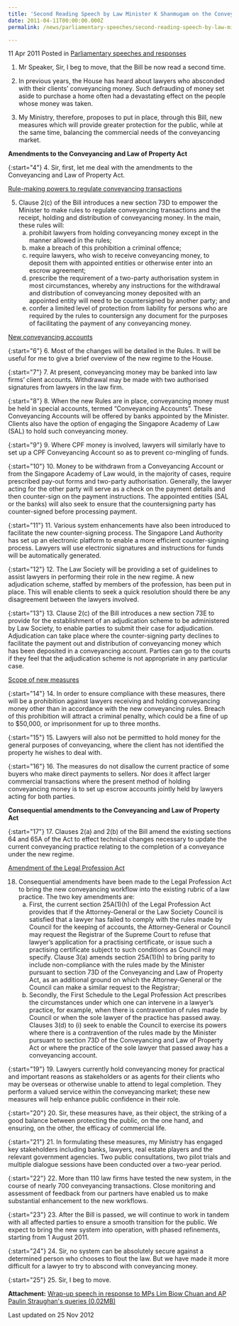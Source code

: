 ```yaml
---
title: 'Second Reading Speech by Law Minister K Shanmugam on the Conveyancing (Miscellaneous Amendments) Bill'
date: 2011-04-11T00:00:00.000Z
permalink: /news/parliamentary-speeches/second-reading-speech-by-law-minister-k-shanmugam-on-the-conveyancing-miscellaneous-amendments

---
```



11 Apr 2011 Posted in [Parliamentary speeches and responses](/news/parliamentary-speeches) 


1. Mr Speaker, Sir, I beg to move, that the Bill be now read a second time.


2. In previous years, the House has heard about lawyers who absconded with their clients’ conveyancing money. Such defrauding of money set aside to purchase a home often had a devastating effect on the people whose money was taken.

3. My Ministry, therefore, proposes to put in place, through this Bill, new measures which will provide greater protection for the public, while at the same time, balancing the commercial needs of the conveyancing market. 

**Amendments to the Conveyancing and Law of Property Act**

{:start="4"}
4. Sir, first, let me deal with the amendments to the Conveyancing and Law of Property Act.

<u>Rule-making powers to regulate conveyancing transactions</u>

<ol start="5">
<li>  Clause 2(c) of the Bill introduces a new section 73D to empower the Minister to make rules to regulate conveyancing transactions and the receipt, holding and distribution of conveyancing money.  In the main, these rules will:
<ol style="list-style-type: lower-alpha">

<li>prohibit lawyers from holding conveyancing money except in the manner allowed in the rules; </li>

<li>make a breach of this prohibition a criminal offence; </li>

<li>require lawyers, who wish to receive conveyancing money, to deposit them with appointed entities or otherwise enter into an escrow agreement; </li>

<li>prescribe the requirement of a two-party authorisation system in most circumstances, whereby any instructions for the withdrawal and distribution of conveyancing money deposited with an appointed entity will need to be countersigned by another party; and </li>

<li>confer a limited level of protection from liability for persons who are required by the rules to countersign any document for the purposes of facilitating the payment of any conveyancing money.</li>


</ol>

</li>
</ol>


<u>New conveyancing accounts</u>

{:start="6"}
6. Most of the changes will be detailed in the Rules.  It will be useful for me to give a brief overview of the new regime to the House. 

{:start="7"}
7. At present, conveyancing money may be banked into law firms’ client accounts. Withdrawal may be made with two authorised signatures from lawyers in the law firm. 

{:start="8"}
8. When the new Rules are in place, conveyancing money must be held in special accounts, termed “Conveyancing Accounts”. These Conveyancing Accounts will be offered by banks appointed by the Minister.  Clients also have the option of engaging the Singapore Academy of Law (SAL) to hold such conveyancing money.

{:start="9"}
9. Where CPF money is involved, lawyers will similarly have to set up a CPF Conveyancing Account so as to prevent co-mingling of funds.

{:start="10"}
10. Money to be withdrawn from a Conveyancing Account or from the Singapore Academy of Law would, in the majority of cases, require prescribed pay-out forms and two-party authorisation. Generally, the lawyer acting for the other party will serve as a check on the payment details and then counter-sign on the payment instructions.  The appointed entities (SAL or the banks) will also seek to ensure that the countersigning party has counter-signed before processing payment. 

{:start="11"}
11. Various system enhancements have also been introduced to facilitate the new counter-signing process.  The Singapore Land Authority has set up an electronic platform to enable a more efficient counter-signing process. Lawyers will use electronic signatures and instructions for funds will be automatically generated. 

{:start="12"}
12. The Law Society will be providing a set of guidelines to assist lawyers in performing their role in the new regime. A new adjudication scheme, staffed by members of the profession, has been put in place.  This will enable clients to seek a quick resolution should there be any disagreement between the lawyers involved. 

{:start="13"}
13. Clause 2(c) of the Bill introduces a new section 73E to provide for the establishment of an adjudication scheme to be administered by Law Society, to enable parties to submit their case for adjudication.  Adjudication can take place where the counter-signing party declines to facilitate the payment out and distribution of conveyancing money which has been deposited in a conveyancing account.  Parties can go to the courts if they feel that the adjudication scheme is not appropriate in any particular case.


<u>Scope of new measures</u>

{:start="14"}
14. In order to ensure compliance with these measures, there will be a prohibition against lawyers receiving and holding conveyancing money other than in accordance with the new conveyancing rules. Breach of this prohibition will attract a criminal penalty, which could be a fine of up to $50,000, or imprisonment for up to three months. 

{:start="15"}
15. Lawyers will also not be permitted to hold money for the general purposes of conveyancing, where the client has not identified the property he wishes to deal with.

{:start="16"}
16. The measures do not disallow the current practice of some buyers who make direct payments to sellers.  Nor does it affect larger commercial transactions where the present method of holding conveyancing money is to set up escrow accounts jointly held by lawyers acting for both parties.


**Consequential amendments to the Conveyancing and Law of Property Act**

{:start="17"}
17. Clauses 2(a) and 2(b) of the Bill amend the existing sections 64 and 65A of the Act to effect technical changes necessary to update the current conveyancing practice relating to the completion of a conveyance under the new regime.


<u>Amendment of the Legal Profession Act</u>

<ol start="18">
<li>  Consequential amendments have been made to the Legal Profession Act to bring the new conveyancing workflow into the existing rubric of a law practice.  The two key amendments are:
<ol style="list-style-type: lower-alpha">
<li>First, the current section 25A(1)(h) of the Legal Profession Act provides that if the Attorney-General or the Law Society Council is satisfied that a lawyer has failed to comply with the rules made by Council for the keeping of accounts, the Attorney-General or Council may request the Registrar of the Supreme Court to refuse that lawyer’s application for a practising certificate, or issue such a practising certificate subject to such conditions as Council may specify. Clause 3(a) amends section 25A(1)(h) to bring parity to include non-compliance with the rules made by the Minister pursuant to section 73D of the Conveyancing and Law of  Property Act, as an additional ground on which the Attorney-General or the Council can make a similar request to the Registrar;</li>

<li>Secondly, the First Schedule to the Legal Profession Act prescribes the circumstances under which one can intervene in a lawyer’s practice, for example, when there is contravention of rules made by Council or when the sole lawyer of the practice has passed away. Clauses 3(d) to (i) seek to enable the Council to exercise its powers where there is a contravention of the rules made by the Minister pursuant to section 73D of the Conveyancing and Law of Property Act or where the practice of the sole lawyer that passed away has a conveyancing account. </li>

</ol>
</li>
</ol>


{:start="19"}
19. Lawyers currently hold conveyancing money for practical and important reasons as stakeholders or as agents for their clients who may be overseas or otherwise unable to attend to legal completion.  They perform a valued service within the conveyancing market; these new measures will help enhance public confidence in their role.


{:start="20"}
20. Sir, these measures have, as their object, the striking of a good balance between protecting the public, on the one hand, and ensuring, on the other, the efficacy of commercial life. 


{:start="21"}
21. In formulating these measures, my Ministry has engaged key stakeholders including banks, lawyers, real estate players and the relevant government agencies. Two public consultations, two pilot trials and multiple dialogue sessions have been conducted over a two-year period. 


{:start="22"}
22. More than 110 law firms have tested the new system, in the course of nearly 700 conveyancing transactions.  Close monitoring and assessment of feedback from our partners have enabled us to make substantial enhancement to the new workflows. 


{:start="23"}
23. After the Bill is passed, we will continue to work in tandem with all affected parties to ensure a smooth transition for the public. We expect to bring the new system into operation, with phased refinements, starting from 1 August 2011.


{:start="24"}
24. Sir, no system can be absolutely secure against a determined person who chooses to flout the law.  But we have made it more difficult for a lawyer to try to abscond with conveyancing money.


{:start="25"}
25. Sir, I beg to move.


**Attachment:**
[Wrap-up speech in response to MPs Lim Biow Chuan and AP Paulin Straughan's queries (0.02MB)](/files/news/parliamentary-speeches/2011/04/linkclick0497.pdf)


<p class="right-side-updated">Last updated on 25 Nov 2012</p> 

